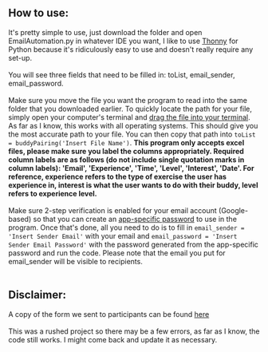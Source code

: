 ## How to use:

It's pretty simple to use, just download the folder and open EmailAutomation.py in whatever IDE you want, I like to use [Thonny](https://thonny.org/) for Python because it's ridiculously easy to use and doesn't really require any set-up.
<br /><br />
You will see three fields that need to be filled in: toList, email_sender, email_password. 
<br /><br />
Make sure you move the file you want the program to read into the same folder that you downloaded earlier. To quickly locate the path for your file, simply open your computer's terminal and [drag the file into your terminal](https://ostechnix.com/drag-and-drop-files-and-folders-in-terminal-to-print-their-absolute-path/). As far as I know, this works with all operating systems. This should give you the most accurate path to your file. You can then copy that path into `toList = buddyPairing('Insert File Name')`. **This program only accepts excel files, please make sure you label the columns appropriately. Required column labels are as follows (do not include single quotation marks in column labels): 'Email', 'Experience', 'Time', 'Level', 'Interest', 'Date'. For reference, experience refers to the type of exercise the user has experience in, interest is what the user wants to do with their buddy, level refers to experience level.** 
<br /><br />
Make sure 2-step verification is enabled for your email account (Google-based) so that you can create an [app-specific password](https://support.google.com/mail/answer/185833?hl=en) to use in the program.
Once that's done, all you need to do is to fill in `email_sender = 'Insert Sender Email'` with your email and `email_password = 'Insert Sender Email Password'` with the password generated from the app-specific password and run the code. Please note that the email you put for email_sender will be visible to recipients.
<br /><br />
## Disclaimer:
A copy of the form we sent to participants can be found [here](https://docs.google.com/forms/d/1ZHVmdJOoLvg0yr5K2UwEOlvRc0cX3hT8jqW88aV3UDg/edit)
<br /><br />
This was a rushed project so there may be a few errors, as far as I know, the code still works. I might come back and update it as necessary.
